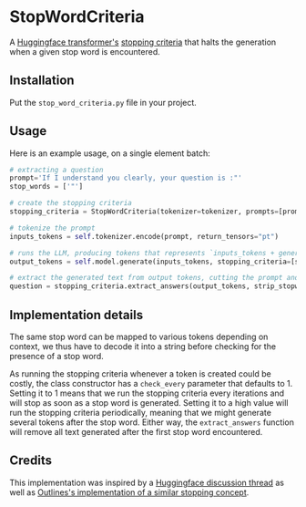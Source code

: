 # StopWordCriteria

A [Huggingface transformer's](https://huggingface.co/docs/transformers/en/index) [stopping criteria](https://huggingface.co/docs/transformers/internal/generation_utils#transformers.StoppingCriteria) that halts the generation when a given stop word is encountered.

## Installation

Put the `stop_word_criteria.py` file in your project.

## Usage

Here is an example usage, on a single element batch:

```python
# extracting a question
prompt='If I understand you clearly, your question is :"'
stop_words = ['"']

# create the stopping criteria
stopping_criteria = StopWordCriteria(tokenizer=tokenizer, prompts=[prompt], stop_words=stop_words)

# tokenize the prompt
inputs_tokens = self.tokenizer.encode(prompt, return_tensors="pt")

# runs the LLM, producing tokens that represents `inputs_tokens + generated_text + stopword + ?`
output_tokens = self.model.generate(inputs_tokens, stopping_criteria=[stopping_criteria])

# extract the generated text from output tokens, cutting the prompt and stop words
question = stopping_criteria.extract_answers(output_tokens, strip_stopword=True)[0]
```

## Implementation details

The same stop word can be mapped to various tokens depending on context, we thus have to decode it into a string before checking for the presence of a stop word.

As running the stopping criteria whenever a token is created could be costly, the class constructor has a `check_every` parameter that defaults to 1.
Setting it to 1 means that we run the stopping criteria every iterations and will stop as soon as a stop word is generated.
Setting it to a high value will run the stopping criteria periodically, meaning that we might generate several tokens after the stop word.
Either way, the `extract_answers` function will remove all text generated after the first stop word encountered.

## Credits

This implementation was inspired by a [Huggingface discussion thread](https://discuss.huggingface.co/t/implimentation-of-stopping-criteria-list/20040/9) as well as [Outlines's implementation of a similar stopping concept](https://github.com/outlines-dev/outlines/blob/main/outlines/generate/api.py).
